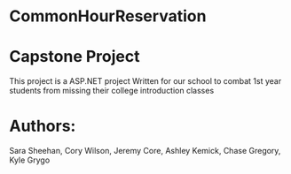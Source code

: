 # CommonHourReservation
# Capstone Project

This project is a ASP.NET project
Written for our school to combat
1st year students from missing
their college introduction classes


# Authors:
Sara Sheehan,
Cory Wilson, 
Jeremy Core,
Ashley Kemick,
Chase Gregory,
Kyle Grygo

